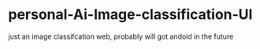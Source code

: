 # personal-Ai-Image-classification-UI
just an image classifcation web, probably will got andoid in the future
